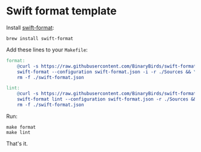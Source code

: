 # Swift format template

Install [swift-format](https://github.com/apple/swift-format):

```shell
brew install swift-format
```


Add these lines to your `Makefile`:

```makefile
format:
	@curl -s https://raw.githubusercontent.com/BinaryBirds/swift-format-template/main/config.json >> swift-format.json && \
	swift-format --configuration swift-format.json -i -r ./Sources && \
	rm -f ./swift-format.json

lint:
	@curl -s https://raw.githubusercontent.com/BinaryBirds/swift-format-template/main/config.json >> swift-format.json && \
	swift-format lint --configuration swift-format.json -r ./Sources && \
	rm -f ./swift-format.json
```

Run: 

```shell
make format
make lint
```

That's it.
